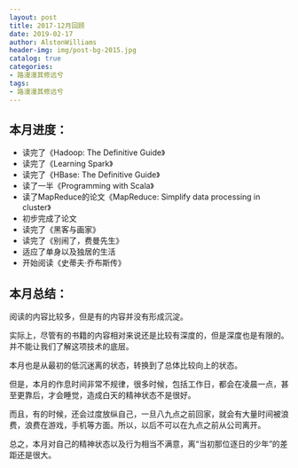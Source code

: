 ```yaml
---
layout: post
title: 2017-12月回顾
date: 2019-02-17
author: AlstonWilliams
header-img: img/post-bg-2015.jpg
catalog: true
categories:
- 路漫漫其修远兮
tags:
- 路漫漫其修远兮
---
```

## 本月进度：
  - 读完了《Hadoop: The Definitive Guide》
  - 读完了《Learning Spark》
  - 读完了《HBase: The Definitive Guide》
  - 读了一半《Programming with Scala》
  - 读了MapReduce的论文《MapReduce: Simplify data processing in cluster》
  - 初步完成了论文
  - 读完了《黑客与画家》
  - 读完了《别闹了，费曼先生》
  - 适应了单身以及独居的生活
  - 开始阅读《史蒂夫·乔布斯传》

## 本月总结：
  阅读的内容比较多，但是有的内容并没有形成沉淀。
 
 实际上，尽管有的书籍的内容相对来说还是比较有深度的，但是深度也是有限的。并不能让我们了解这项技术的底层。

  本月也是从最初的低沉迷离的状态，转换到了总体比较向上的状态。

  但是，本月的作息时间非常不规律，很多时候，包括工作日，都会在凌晨一点，甚至更靠后，才会睡觉，造成白天的精神状态不是很好。

  而且，有的时候，还会过度放纵自己，一旦八九点之前回家，就会有大量时间被浪费，浪费在游戏，手机等方面。所以，以后不可以在九点之前从公司离开。
  
  总之，本月对自己的精神状态以及行为相当不满意，离“当初那位逐日的少年”的差距还是很大。
